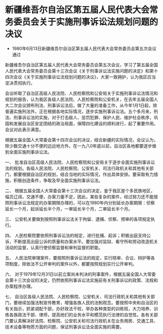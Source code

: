 # 新疆维吾尔自治区第五届人民代表大会常务委员会关于实施刑事诉讼法规划问题的决议

- 1980年6月13日新疆维吾尔自治区第五届人民代表大会常务委员会第五次会议通过

<!-- INFO END -->

新疆维吾尔自治区第五届人民代表大会常务委员会第五次会议，学习了第五届全国人民代表大会常务委员会第十三次会议《关于刑事诉讼法实施问题的决定》和第十四次会议《关于实施刑事诉讼法规划问题的决议》，大家一致拥护，认为我区应当坚决贯彻执行。

会议听取了自治区高级人民法院、人民检察院和公安局关于实施刑事诉讼法情况和规划的报告，认为我区各级人民法院、人民检察院和公安机关，在去年五届全国人大二次会议颁布刑法、刑事诉讼法后，做了大量的准备工作，从今年1月1日起，除普遍实施刑法外，正在根据各地实际情况，逐步实施刑事诉讼法。五个多月来，刑法、刑事诉讼法的实施，对于打击敌人、惩罚犯罪、保护人民、维护社会秩序，巩固和发展自治区安定团结的政治局面，保障四化建设的顺利进行，起了重要作用。会议对此表示满意。

根据五届全国人大常委会第十四次会议的决议，结合新疆的实际情况，会议认为，除少数交通十分不便的边远地方外，在一九八0年底以前，自治区各地都要逐步做到全面实施刑事诉讼法。

一、 批准自治区高级人民法院、人民检察院和公安局关于逐步全面实施刑事诉讼法的规划。各级人民法院、人民检察院、公安机关、司法行政机关和其他有关部门，都要根据自治区的规划，结合当地的实际情况，作出具体安排。要采取有力措施，积极创造条件，争取及早全面实施刑事诉讼法。

二、 根据五届全国人大常委会第十三次会议的决定，鉴于我区是个多民族地区，幅员辽阔，交通不便，办案力量不足，因此，某些复杂的案件，经过努力还不能按照刑事诉讼法规定的办案期限办理的，可以在1980年内分别延长办案期限：侦察延长一个月，起诉延长半个月，一审延长半个月，二审延长半个月。

三、 公安机关要做到按照刑事诉讼法关于拘留、逮捕、侦察、预审的各项规定执行。

四、 人民检察院要依照刑事诉讼法的规定，进行批捕、起诉；积极出庭支持公诉，不断提高出庭公诉的质量和办案水平。要加强对监狱、看守所和劳动改造机关活动的监督，认真行使侦察监督和审判监督的职能。

五、 人民法院审理案件，要按照刑事诉讼法的规定，实行陪审、合议、辩护等各项制度，除依法不公开审判的案件以外，都要按照规划实行公开审判。

六、 对于1979年12月31日以前立案尚未判决的刑事案件，根据五届全国人大常委会第十三次会议的决定，仍然依照刑事诉讼法实施前有关刑事诉讼的政策、法规和办案程序办理。

七、 自治区各级人民法院、人民检察院、公安机关、司法行政机关和其他有关部门，要继续加强法制宣传教育，增强各族人民的法制观念。要按照中央和自治区的有关指示，抓紧调配干部，办好政法干校，举办各种类型的训练班，大力培养、训练各族政法干部、律师，提高他们的业务水平和模范执行法律的自觉性。各有关部门要认真解决好法院、检察院、公安机关和司法行政机关在业务用房、交通工具、技术设备等物质方面的问题，保证刑事诉讼法全面实施的需要。
